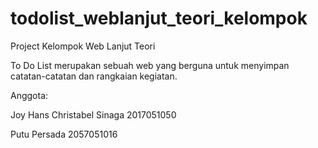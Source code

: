 # todolist_weblanjut_teori_kelompok

 Project Kelompok Web Lanjut Teori

 To Do List merupakan sebuah web yang berguna untuk menyimpan catatan-catatan dan rangkaian kegiatan.

 Anggota:

 Joy Hans Christabel Sinaga 2017051050

 Putu Persada 2057051016
